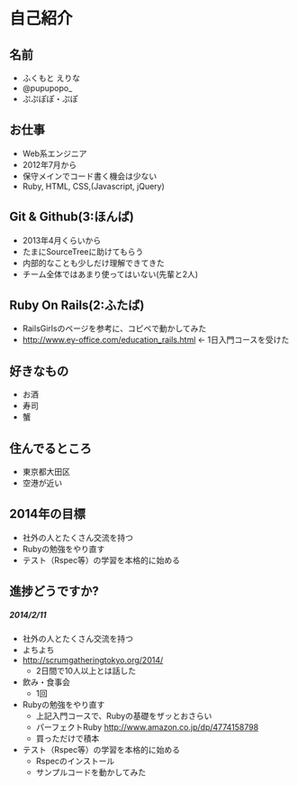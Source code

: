 # 自己紹介

## 名前
 * ふくもと えりな
 * @pupupopo_
 * ぷぷぽぽ・ぷぽ

## お仕事
 * Web系エンジニア
 * 2012年7月から
 * 保守メインでコード書く機会は少ない
 * Ruby, HTML, CSS,(Javascript, jQuery)

## Git & Github(3:ほんば)
 * 2013年4月くらいから
 * たまにSourceTreeに助けてもらう
 * 内部的なことも少しだけ理解できてきた
 * チーム全体ではあまり使ってはいない(先輩と2人)

## Ruby On Rails(2:ふたば)
 * RailsGirlsのページを参考に、コピペで動かしてみた
 * http://www.ey-office.com/education_rails.html ← 1日入門コースを受けた

## 好きなもの
 * お酒
 * 寿司
 * 蟹

## 住んでるところ
 * 東京都大田区
  * 空港が近い

## 2014年の目標
 * 社外の人とたくさん交流を持つ
 * Rubyの勉強をやり直す
 * テスト（Rspec等）の学習を本格的に始める

## 進捗どうですか?
##### 2014/2/11
 * 社外の人とたくさん交流を持つ
  * よちよち
  * http://scrumgatheringtokyo.org/2014/
    * 2日間で10人以上とは話した
  * 飲み・食事会
    * 1回
 * Rubyの勉強をやり直す
   * 上記入門コースで、Rubyの基礎をザッとおさらい
   * パーフェクトRuby http://www.amazon.co.jp/dp/4774158798
    * 買っただけで積本
 * テスト（Rspec等）の学習を本格的に始める
   * Rspecのインストール
   * サンプルコードを動かしてみた
